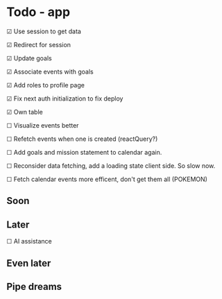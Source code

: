 # Todo - app

&#x2611; Use session to get data

&#x2611; Redirect for session

&#x2611; Update goals

&#x2611; Associate events with goals

&#x2611; Add roles to profile page 

&#x2611; Fix next auth initialization to fix deploy

&#x2611; Own table

&#x2610; Visualize events better

&#x2610; Refetch events when one is created (reactQuery?)

&#x2610; Add goals and mission statement to calendar again.

&#x2610; Reconsider data fetching, add a loading state client side. So slow now.

&#x2610; Fetch calendar events more efficent, don't get them all (POKEMON)

## Soon


## Later

&#x2610; AI assistance


## Even later

## Pipe dreams

